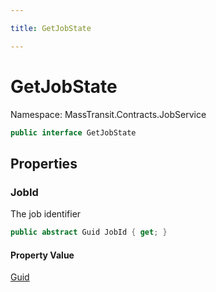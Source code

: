 ```yaml
---

title: GetJobState

---
```


# GetJobState

Namespace: MassTransit.Contracts.JobService

```csharp
public interface GetJobState
```

## Properties

### **JobId**

The job identifier

```csharp
public abstract Guid JobId { get; }
```

#### Property Value

[Guid](https://learn.microsoft.com/en-us/dotnet/api/system.guid)<br/>
